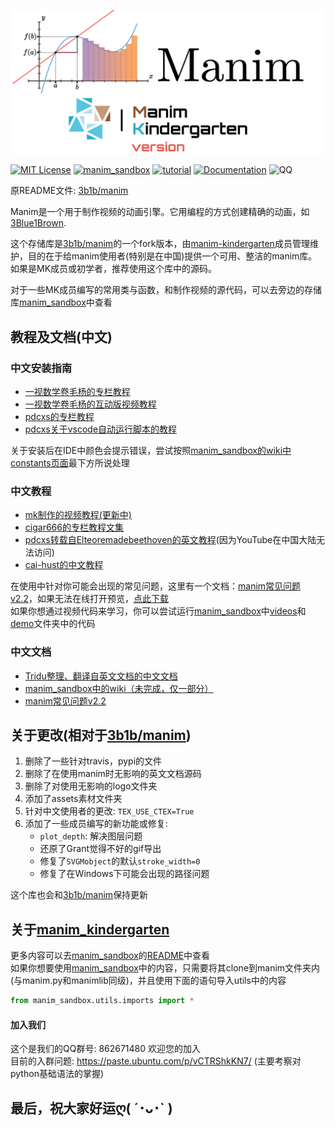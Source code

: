 [![logo](assets/raster_images/logo.png)](https://github.com/manim-kindergarten/manim)

[![MIT License](https://img.shields.io/badge/license-MIT-blue.svg?style=flat)](http://choosealicense.com/licenses/mit/)
[![manim_sandbox](https://img.shields.io/badge/mk-manim__sandbox-brightgreen.svg)](https://github.com/manim-kindergarten/manim_sandbox/)
[![tutorial](https://img.shields.io/badge/tutorial-on_bilibili-ff69b4.svg)](https://space.bilibili.com/171431343/favlist?fid=947158443)
[![Documentation](https://img.shields.io/badge/docs-manim__document__zh-blue.svg)](https://manim-kindergarten.github.io/manim_document_zh/)
![QQ](https://img.shields.io/badge/QQ-862671480-red.svg?style=flat)

原README文件: [3b1b/manim](https://github.com/3b1b/manim/blob/master/README.md)

Manim是一个用于制作视频的动画引擎。它用编程的方式创建精确的动画，如[3Blue1Brown](https://www.3blue1brown.com/).

这个存储库是[3b1b/manim](https://github.com/3b1b/manim)的一个fork版本，由[manim-kindergarten](https://github.com/manim-kindergarten)成员管理维护，目的在于给manim使用者(特别是在中国)提供一个可用、整洁的manim库。如果是MK成员或初学者，推荐使用这个库中的源码。

对于一些MK成员编写的常用类与函数，和制作视频的源代码，可以去旁边的存储库[manim_sandbox](https://github.com/manim-kindergarten/manim_sandbox/)中查看

## 教程及文档(中文)

### 中文安装指南
- [一视数学卷毛杨的专栏教程](https://www.bilibili.com/read/cv4139851)
- [一视数学卷毛杨的互动版视频教程](https://www.bilibili.com/video/BV1ap4y1C7NF)
- [pdcxs的专栏教程](https://www.bilibili.com/read/cv3387999)
- [pdcxs关于vscode自动运行脚本的教程](https://www.bilibili.com/read/cv4152112)

关于安装后在IDE中颜色会提示错误，尝试按照[manim_sandbox的wiki中constants页面](https://github.com/manim-kindergarten/manim_sandbox/wiki/constants%E5%B8%B8%E9%87%8F)最下方所说处理

### 中文教程
- [mk制作的视频教程(更新中)](https://space.bilibili.com/171431343/favlist?fid=947158443)
- [cigar666的专栏教程文集](https://www.bilibili.com/read/readlist/rl82339)
- [pdcxs转载自Elteoremadebeethoven的英文教程](https://www.bilibili.com/video/av64023740)(因为YouTube在中国大陆无法访问)
- [cai-hust的中文教程](https://github.com/cai-hust/manim-tutorial-CN)

在使用中针对你可能会出现的常见问题，这里有一个文档：[manim常见问题v2.2](https://github.com/manim-kindergarten/manim_sandbox/blob/master/documents/manim%E5%B8%B8%E8%A7%81%E9%97%AE%E9%A2%98v2.2.pdf)，如果无法在线打开预览，[点此下载](https://github.com/manim-kindergarten/manim_sandbox/blob/master/documents/manim%E5%B8%B8%E8%A7%81%E9%97%AE%E9%A2%98v2.2.pdf?raw=True)<br>
如果你想通过视频代码来学习，你可以尝试运行[manim_sandbox](https://github.com/manim-kindergarten/manim_sandbox/)中[videos](https://github.com/manim-kindergarten/manim_sandbox/tree/master/videos)和[demo](https://github.com/manim-kindergarten/manim_sandbox/tree/master/demo)文件夹中的代码

### 中文文档
- [Tridu整理、翻译自英文文档的中文文档](https://manim-kindergarten.github.io/manim_document_zh/)
- [manim_sandbox中的wiki（未完成，仅一部分）](https://github.com/manim-kindergarten/manim_sandbox/wiki)
- [manim常见问题v2.2](https://github.com/manim-kindergarten/manim_sandbox/blob/master/documents/manim%E5%B8%B8%E8%A7%81%E9%97%AE%E9%A2%98v2.2.pdf)

## 关于更改(相对于[3b1b/manim](https://github.com/3b1b/manim))
1. 删除了一些针对travis，pypi的文件
2. 删除了在使用manim时无影响的英文文档源码
3. 删除了对使用无影响的logo文件夹
4. 添加了assets素材文件夹
5. 针对中文使用者的更改: `TEX_USE_CTEX=True`
6. 添加了一些成员编写的新功能或修复:
    - `plot_depth`: 解决图层问题
    - 还原了Grant觉得不好的gif导出
    - 修复了`SVGMobject`的默认`stroke_width=0`
    - 修复了在Windows下可能会出现的路径问题

这个库也会和[3b1b/manim](https://github.com/3b1b/manim)保持更新

## 关于[manim_kindergarten](https://github.com/manim-kindergarten/)
更多内容可以去[manim_sandbox](https://github.com/manim-kindergarten/manim_sandbox/)的[README](https://github.com/manim-kindergarten/manim_sandbox/blob/master/README.md)中查看<br>
如果你想要使用[manim_sandbox](https://github.com/manim-kindergarten/manim_sandbox/)中的内容，只需要将其clone到manim文件夹内(与manim.py和manimlib同级)，并且使用下面的语句导入utils中的内容
```python
from manim_sandbox.utils.imports import *
```

#### 加入我们
这个是我们的QQ群号: 862671480 欢迎您的加入<br>
目前的入群问题: https://paste.ubuntu.com/p/vCTRShkKN7/ (主要考察对python基础语法的掌握)


最后，祝大家好运ღ( ´･ᴗ･` )
------------------
